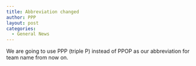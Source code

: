 ```yaml
---
title: Abbreviation changed
author: PPP
layout: post
categories:
  - General News
---
```

We are going to use PPP (triple P) instead of PPOP as our abbreviation for team name from now on.